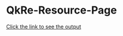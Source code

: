 # QkRe-Resource-Page
[Click the link to see the output](https://surajtimeline.blogspot.com/2020/09/resource-page.html)
